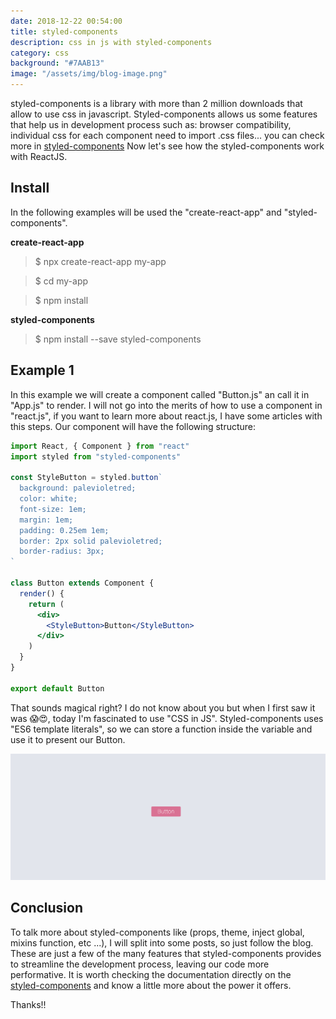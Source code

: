 ```yaml
---
date: 2018-12-22 00:54:00
title: styled-components
description: css in js with styled-components
category: css
background: "#7AAB13"
image: "/assets/img/blog-image.png"
---
```



styled-components is a library with more than 2 million downloads that allow to use css in javascript. Styled-components allows us some features that help us in development process such as: browser compatibility, individual css for each component need to import .css files... you can check more in [styled-components](https://www.styled-components.com/) Now let's see how the styled-components work with ReactJS.

## Install

In the following examples will be used the "create-react-app" and "styled-components".

**create-react-app**

> $ npx create-react-app my-app

> $ cd my-app

> $ npm install

**styled-components**

> $ npm install --save styled-components

## Example 1

In this example we will create a component called "Button.js" an call it in "App.js" to render. I will not go into the merits of how to use a component in "react.js", if you want to learn more about react.js, I have some articles with this steps. Our component will have the following structure:

```jsx
import React, { Component } from "react"
import styled from "styled-components"

const StyleButton = styled.button`
  background: palevioletred;
  color: white;
  font-size: 1em;
  margin: 1em;
  padding: 0.25em 1em;
  border: 2px solid palevioletred;
  border-radius: 3px;
`

class Button extends Component {
  render() {
    return (
      <div>
        <StyleButton>Button</StyleButton>
      </div>
    )
  }
}

export default Button
```

That sounds magical right? I do not know about you but when I first saw it was 😱😍, today I'm fascinated to use "CSS in JS". Styled-components uses "ES6 template literals", so we can store a function inside the variable and use it to present our Button.

![screen-Shot App.js](../static/assets/img/ScreenShot-StyleButton.png "screen-Shot App.js")

## Conclusion

To talk more about styled-components like (props, theme, inject global, mixins function, etc ...), I will split into some posts, so just follow the blog.
These are just a few of the many features that styled-components provides to streamline the development process, leaving our code more performative. It is worth checking the documentation directly on the  
[styled-components](https://www.styled-components.com//documentation/file.styled-components_REFERENCE.html) and know a little more about the power it offers.

Thanks!!
